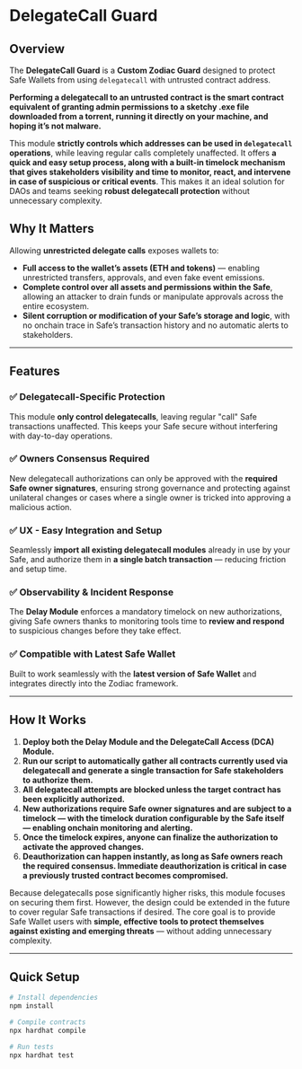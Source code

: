 # DelegateCall Guard

## Overview

The **DelegateCall Guard** is a **Custom Zodiac Guard** designed to protect Safe Wallets from using `delegatecall` with untrusted contract address. 

__Performing a delegatecall to an untrusted contract is the smart contract equivalent of granting admin permissions to a sketchy .exe file downloaded from a torrent, running it directly on your machine, and hoping it’s not malware.__


This module **strictly controls which addresses can be used in `delegatecall` operations**, while leaving regular calls completely unaffected. It offers **a quick and easy setup process, along with a built-in timelock mechanism that gives stakeholders visibility and time to monitor, react, and intervene in case of suspicious or critical events**. This makes it an ideal solution for DAOs and teams seeking **robust delegatecall protection** without unnecessary complexity.

## Why It Matters

Allowing **unrestricted delegate calls** exposes wallets to:

- **Full access to the wallet’s assets (ETH and tokens)** — enabling unrestricted transfers, approvals, and even fake event emissions.  
- **Complete control over all assets and permissions within the Safe**, allowing an attacker to drain funds or manipulate approvals across the entire ecosystem.  
- **Silent corruption or modification of your Safe’s storage and logic**, with no onchain trace in Safe’s transaction history and no automatic alerts to stakeholders.


---

## Features

### ✅ Delegatecall-Specific Protection
This module **only control delegatecalls**, leaving regular "call" Safe transactions unaffected. This keeps your Safe secure without interfering with day-to-day operations.

### ✅ Owners Consensus Required
New delegatecall authorizations can only be approved with the **required Safe owner signatures**, ensuring strong governance and protecting against unilateral changes or cases where a single owner is tricked into approving a malicious action.

### ✅ UX - Easy Integration and Setup
Seamlessly **import all existing delegatecall modules** already in use by your Safe, and authorize them in **a single batch transaction** — reducing friction and setup time.

### ✅ Observability & Incident Response
The **Delay Module** enforces a mandatory timelock on new authorizations, giving Safe owners thanks to monitoring tools time to **review and respond** to suspicious changes before they take effect.

### ✅ Compatible with Latest Safe Wallet
Built to work seamlessly with the **latest version of Safe Wallet** and integrates directly into the Zodiac framework.

---

## How It Works

1. **Deploy both the Delay Module and the DelegateCall Access (DCA) Module.**
2. **Run our script to automatically gather all contracts currently used via delegatecall and generate a single transaction for Safe stakeholders to authorize them.**
3. **All delegatecall attempts are blocked unless the target contract has been explicitly authorized.**
4. **New authorizations require Safe owner signatures and are subject to a timelock — with the timelock duration configurable by the Safe itself — enabling onchain monitoring and alerting.**
5. **Once the timelock expires, anyone can finalize the authorization to activate the approved changes.**
6. **Deauthorization can happen instantly, as long as Safe owners reach the required consensus. Immediate deauthorization is critical in case a previously trusted contract becomes compromised.**

Because delegatecalls pose significantly higher risks, this module focuses on securing them first. However, the design could be extended in the future to cover regular Safe transactions if desired. The core goal is to provide Safe Wallet users with **simple, effective tools to protect themselves against existing and emerging threats** — without adding unnecessary complexity.

---

## Quick Setup

```bash
# Install dependencies
npm install

# Compile contracts
npx hardhat compile

# Run tests
npx hardhat test
